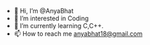 - 👋 Hi, I’m @AnyaBhat
- 👀 I’m interested in Coding 
- 🌱 I’m currently learning C,C++.
- 📫 How to reach me anyabhat18@gmail.com
<!---
AnyaBhat/AnyaBhat is a ✨ special ✨ repository because its `README.md` (this file) appears on your GitHub profile.
You can click the Preview link to take a look at your changes.
--->
